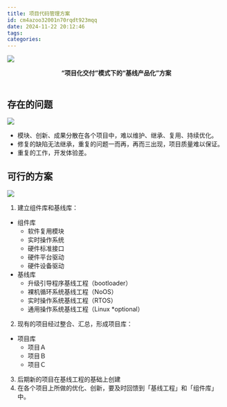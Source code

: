 ```yaml
---
title: 项目代码管理方案
id: cm4azoo32001n70rqdt923mqq
date: 2024-11-22 20:12:46
tags:
categories:
---
```


![](solution.png)

<center><b>“项目化交付”模式下的“基线产品化”方案</b></center><br>

<!--more-->

## 存在的问题

![](current_situation.png)

- 模块、创新、成果分散在各个项目中，难以维护、继承、复用、持续优化。
- 修复的缺陷无法继承，重复的问题一而再，再而三出现，项目质量难以保证。
- 重复的工作，开发体验差。

## 可行的方案

![](solution_dir.png)

1. 建立组件库和基线库：
  - 组件库
    - 软件复用模块
    - 实时操作系统
    - 硬件标准接口
    - 硬件平台驱动
    - 硬件设备驱动
  - 基线库
    - 升级引导程序基线工程（bootloader）
    - 裸机循环系统基线工程（NoOS）
    - 实时操作系统基线工程（RTOS）
    - 通用操作系统基线工程（Linux \*optional）
2. 现有的项目经过整合、汇总，形成项目库：
  - 项目库
    - 项目Ａ
    - 项目Ｂ
    - 项目Ｃ
3. 后期新的项目在基线工程的基础上创建
4. 在各个项目上所做的优化、创新，要及时回馈到「基线工程」和「组件库」中。

